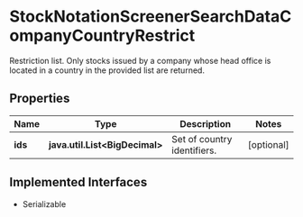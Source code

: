 

# StockNotationScreenerSearchDataCompanyCountryRestrict

Restriction list. Only stocks issued by a company whose head office is located in a country in the provided list are returned.

## Properties

Name | Type | Description | Notes
------------ | ------------- | ------------- | -------------
**ids** | **java.util.List&lt;BigDecimal&gt;** | Set of country identifiers. |  [optional]


## Implemented Interfaces

* Serializable


